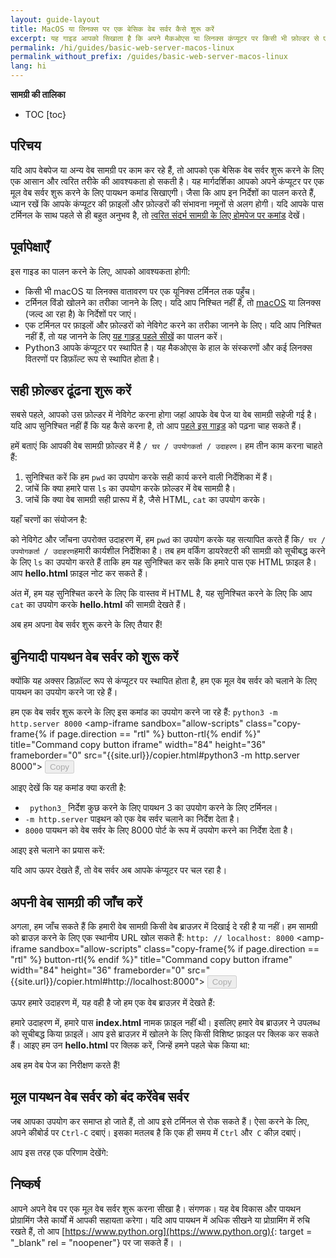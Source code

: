 ```yaml
---
layout: guide-layout
title: MacOS या लिनक्स पर एक बेसिक वेब सर्वर कैसे शुरू करें
excerpt: यह गाइड आपको सिखाता है कि अपने मैकओएस या लिनक्स कंप्यूटर पर किसी भी फ़ोल्डर से एक मूल वेब सर्वर शुरू करने के लिए पायथन का उपयोग कैसे करें।
permalink: /hi/guides/basic-web-server-macos-linux
permalink_without_prefix: /guides/basic-web-server-macos-linux
lang: hi
---
```



**सामग्री की तालिका**

* TOC
[toc}

## परिचय

यदि आप वेबपेज या अन्य वेब सामग्री पर काम कर रहे हैं, तो आपको एक बेसिक वेब सर्वर शुरू करने के लिए एक आसान और त्वरित तरीके की आवश्यकता हो सकती है। यह मार्गदर्शिका आपको अपने कंप्यूटर पर एक मूल वेब सर्वर शुरू करने के लिए पायथन कमांड सिखाएगी। जैसा कि आप इन निर्देशों का पालन करते हैं, ध्यान रखें कि आपके कंप्यूटर की फ़ाइलों और फ़ोल्डरों की संभावना नमूनों से अलग होगी। यदि आपके पास टर्मिनल के साथ पहले से ही बहुत अनुभव है, तो [त्वरित संदर्भ सामग्री के लिए होमपेज पर कमांड](/) देखें।

## पूर्वापेक्षाएँ

इस गाइड का पालन करने के लिए, आपको आवश्यकता होगी:

* किसी भी macOS या लिनक्स वातावरण पर एक यूनिक्स टर्मिनल तक पहुँच।
* टर्मिनल विंडो खोलने का तरीका जानने के लिए। यदि आप निश्चित नहीं हैं, तो [macOS](open-terminal-macos) या लिनक्स (जल्द आ रहा है) के निर्देशों पर जाएं।
* एक टर्मिनल पर फ़ाइलों और फ़ोल्डरों को नेविगेट करने का तरीका जानने के लिए। यदि आप निश्चित नहीं हैं, तो यह जानने के लिए [यह गाइड पहले सीखें](navigate-terminal) का पालन करें।
* Python3 आपके कंप्यूटर पर स्थापित है। यह मैकओएस के हाल के संस्करणों और कई लिनक्स वितरणों पर डिफ़ॉल्ट रूप से स्थापित होता है।

## सही फ़ोल्डर ढूंढना शुरू करें

सबसे पहले, आपको उस फ़ोल्डर में नेविगेट करना होगा जहां आपके वेब पेज या वेब सामग्री सहेजी गई है। यदि आप सुनिश्चित नहीं हैं कि यह कैसे करना है, तो आप [पहले इस गाइड](navigate-terminal) को पढ़ना चाह सकते हैं।

हमें बताएं कि आपकी वेब सामग्री फ़ोल्डर में है `/ घर / उपयोगकर्ता / उदाहरण`। हम तीन काम करना चाहते हैं:

1. सुनिश्चित करें कि हम `pwd` का उपयोग करके सही कार्य करने वाली निर्देशिका में हैं।
2. जांचें कि क्या हमारे पास `ls` का उपयोग करके फ़ोल्डर में वेब सामग्री है।
3. जांचें कि क्या वेब सामग्री सही प्रारूप में है, जैसे HTML, `cat` का उपयोग करके।

यहाँ चरणों का संयोजन है:

<div class="center guideimages">
  <amp-anim src="/assets/guides/basic-web-server-macos-linux/checking-web-content-en.gif" width="665" height="387" alt="Navigating and checking web content" layout="responsive"></amp-anim>
</div>

को नेविगेट और जाँचना उपरोक्त उदाहरण में, हम `pwd` का उपयोग करके यह सत्यापित करते हैं कि` / घर / उपयोगकर्ता / उदाहरण `हमारी कार्यशील निर्देशिका है। तब हम वर्किंग डायरेक्टरी की सामग्री को सूचीबद्ध करने के लिए `ls` का उपयोग करते हैं ताकि हम यह सुनिश्चित कर सकें कि हमारे पास एक HTML फ़ाइल है। आप **hello.html** फ़ाइल नोट कर सकते हैं।

अंत में, हम यह सुनिश्चित करने के लिए कि वास्तव में HTML है, यह सुनिश्चित करने के लिए कि आप `cat` का उपयोग करके **hello.html** की सामग्री देखते हैं।

अब हम अपना वेब सर्वर शुरू करने के लिए तैयार हैं!

## बुनियादी पायथन वेब सर्वर को शुरू करें

क्योंकि यह अक्सर डिफ़ॉल्ट रूप से कंप्यूटर पर स्थापित होता है, हम एक मूल वेब सर्वर को चलाने के लिए पायथन का उपयोग करने जा रहे हैं।

हम एक वेब सर्वर शुरू करने के लिए इस कमांड का उपयोग करने जा रहे हैं: `python3 -m http.server 8000` <amp-iframe sandbox="allow-scripts"
  class="copy-frame{% if page.direction == "rtl" %} button-rtl{% endif %}"
  title="Command copy button iframe"
  width="84"
  height="36"
  frameborder="0"
  src="{{site.url}}/copier.html#python3 -m http.server 8000">
  <button class="pure-button button-large button-primary"
    placeholder
    disabled>Copy</button>
</amp-iframe>

आइए देखें कि यह कमांड क्या करती है:

* ` python3_` निर्देश कुछ करने के लिए पायथन 3 का उपयोग करने के लिए टर्मिनल।
* `-m http.server` पाइथन को एक वेब सर्वर चलाने का निर्देश देता है।
* `8000` पायथन को वेब सर्वर के लिए 8000 पोर्ट के रूप में उपयोग करने का निर्देश देता है।

आइए इसे चलाने का प्रयास करें:

<div class="center guideimages">
  <amp-anim src="/assets/guides/basic-web-server-macos-linux/start-python-http-server-en.gif" width="665" height="387" alt="Start Python web server" layout="responsive"></amp-anim>
</div>

यदि आप ऊपर देखते हैं, तो वेब सर्वर अब आपके कंप्यूटर पर चल रहा है।

## अपनी वेब सामग्री की जाँच करें

अगला, हम जाँच सकते हैं कि हमारी वेब सामग्री किसी वेब ब्राउज़र में दिखाई दे रही है या नहीं। हम सामग्री को ब्राउज़ करने के लिए एक स्थानीय URL खोल सकते हैं: `http: // localhost: 8000` <amp-iframe sandbox="allow-scripts"
  class="copy-frame{% if page.direction == "rtl" %} button-rtl{% endif %}"
  title="Command copy button iframe"
  width="84"
  height="36"
  frameborder="0"
  src="{{site.url}}/copier.html#http://localhost:8000">
  <button class="pure-button button-large button-primary"
    placeholder
    disabled>Copy</button>
</amp-iframe>

ऊपर हमारे उदाहरण में, यह वही है जो हम एक वेब ब्राउज़र में देखते हैं:

<div class="center guideimages">
  <amp-img src="/assets/guides/basic-web-server-macos-linux/directory-listing-en.png" width="665" height="387" alt="Directory listing in the web browser" layout="responsive"></amp-img>
</div>

हमारे उदाहरण में, हमारे पास **index.html** नामक फ़ाइल नहीं थी। इसलिए हमारे वेब ब्राउज़र ने उपलब्ध को सूचीबद्ध किया फ़ाइलें। आप इसे ब्राउज़र में खोलने के लिए किसी विशिष्ट फ़ाइल पर क्लिक कर सकते हैं। आइए हम उन **hello.html** पर क्लिक करें, जिन्हें हमने पहले चेक किया था:

<div class="center guideimages">
  <amp-img src="/assets/guides/basic-web-server-macos-linux/hello-world-page-en.png" width="665" height="387" alt="Hello world page" layout="responsive"></amp-img>
</div>

अब हम वेब पेज का निरीक्षण करते हैं!

## मूल पायथन वेब सर्वर को बंद करेंवेब सर्वर

जब आपका उपयोग कर समाप्त हो जाते हैं, तो आप इसे टर्मिनल से रोक सकते हैं। ऐसा करने के लिए, अपने कीबोर्ड पर `Ctrl-C` दबाएं। इसका मतलब है कि एक ही समय में `Ctrl` और` C` कीज़ दबाएं।

आप इस तरह एक परिणाम देखेंगे:

<div class="center guideimages">
  <amp-anim src="/assets/guides/basic-web-server-macos-linux/stop-python-http-server-en.gif" width="665" height="387" alt="Stop Python web server" layout="responsive"></amp-anim>
</div>

## निष्कर्ष

आपने अपने वेब पर एक मूल वेब सर्वर शुरू करना सीखा है। संगणक। यह वेब विकास और पायथन प्रोग्रामिंग जैसे कार्यों में आपकी सहायता करेगा। यदि आप पायथन में अधिक सीखने या प्रोग्रामिंग में रुचि रखते हैं, तो आप [https://www.python.org](https://www.python.org){: target = "_blank" rel = "noopener"} पर जा सकते हैं। ।

